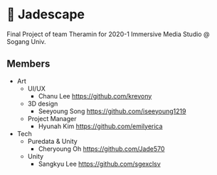 # 🎵 Jadescape
Final Project of team Theramin for 2020-1 Immersive Media Studio @ Sogang Univ.

## Members

- Art
  - UI/UX
    - Chanu Lee https://github.com/krevony  
  - 3D design
    - Seeyoung Song https://github.com/iseeyoung1219  
  - Project Manager
    - Hyunah Kim https://github.com/emilyerica
- Tech
  - Puredata & Unity
    - Cheryoung Oh https://github.com/Jade570 
  - Unity
    - Sangkyu Lee https://github.com/sgexclsv
